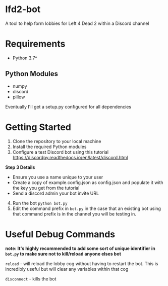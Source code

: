 # lfd2-bot
A tool to help form lobbies for Left 4 Dead 2 within a Discord channel

# Requirements

- Python 3.7^

## Python Modules
- numpy
- discord
- pillow

Eventually I'll get a setup.py configured for all dependencies

# Getting Started

1. Clone the repository to your local machine
2. Install the required Python modules
3. Configure a test Discord bot using this tutorial https://discordpy.readthedocs.io/en/latest/discord.html

**Step 3 Details**
- Ensure you use a name unique to your user
- Create a copy of example.config.json as config.json and populate it with the key you get from the tutorial
- Send a discord admin your bot invite URL

4. Run the bot `python bot.py`
5. Edit the command prefix in `bot.py` in the case that an existing bot using that command prefix is in the channel you will be testing in.

# Useful Debug Commands

**note: It's highly recommended to add some sort of unique identifier in `bot.py` to make sure not to kill/reload anyone elses bot**

`reload` - will reload the lobby cog without having to restart the bot. This is incredibly useful but will clear any variables within that cog

`disconnect` - kills the bot 



